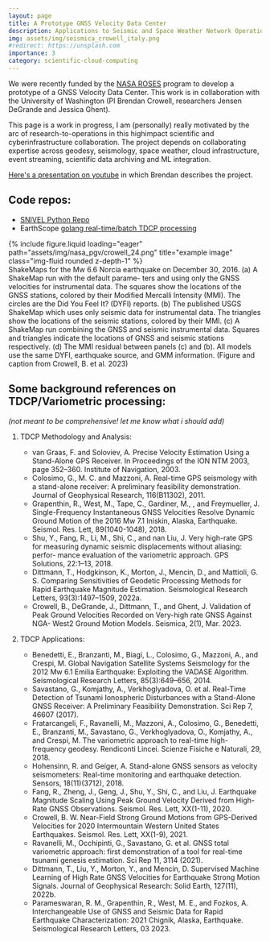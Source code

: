 ```yaml
---
layout: page
title: A Prototype GNSS Velocity Data Center 
description: Applications to Seismic and Space Weather Network Operations 
img: assets/img/seismica_crowell_italy.png
#redirect: https://unsplash.com
importance: 3
category: scientific-cloud-computing
---
```


We were recently funded by the [NASA ROSES](https://science.nasa.gov/researchers/sara/grant-solicitations/) program to develop a prototype of a GNSS Velocity Data Center.
This work is in collaboration with the University of Washington (PI Brendan Crowell, researchers Jensen DeGrande and Jessica Ghent).

This page is a work in progress, I am (personally) really motivated by the arc of  research-to-operations in this highimpact scientific and cyberinfrastructure collaboration.
The project depends on collaborating expertise across geodesy, seismology, space weather, cloud infrastructure, event streaming, scientific data archiving and ML integration.  

[Here's a presentation on youtube](https://youtu.be/X7Ulzctn77Y?si=nTXYK5KxL6c857om&t=2970) in which Brendan describes the project.



## Code repos:
* [SNIVEL Python Repo](https://github.com/crowellbw/SNIVEL)
* EarthScope [golang real-time/batch TDCP processing](https://gitlab.com/earthscope/gnsstools)

<div class="row">
    <div class="col-sm mt-3 mt-md-0">
        {% include figure.liquid loading="eager" path="assets/img/nasa_pgv/crowell_24.png" title="example image" class="img-fluid rounded z-depth-1" %}
    </div>
</div>
<div class="caption">
    ShakeMaps for the Mw 6.6 Norcia earthquake on December 30, 2016. (a) A ShakeMap run with the default parame- ters and using only the GNSS velocities for instrumental data. The squares show the locations of the GNSS stations, colored by their Modified Mercalli Intensity (MMI). The circles are the Did You Feel It? (DYFI) reports. (b) The published USGS ShakeMap which uses only seismic data for instrumental data. The triangles show the locations of the seismic stations, colored by their MMI. (c) A ShakeMap run combining the GNSS and seismic instrumental data. Squares and triangles indicate the locations of GNSS and seismic stations respectively. (d) The MMI residual between panels (c) and (b). All models use the same DYFI, earthquake source, and GMM information. (Figure and caption from Crowell, B. et al. 2023)
</div>

## Some background references on TDCP/Variometric processing:
_(not meant to be comprehensive! let me know what i should add)_
1. TDCP Methodology and Analysis:
    * van Graas, F. and Soloviev, A. Precise Velocity Estimation Using a Stand-Alone GPS Receiver. In Proceedings of the ION NTM 2003, page 352–360. Institute of Navigation, 2003.
    * Colosimo, G., M. C. and Mazzoni, A. Real-time GPS seismology with a stand-alone receiver: A preliminary feasibility demonstration. Journal of Geophysical Research, 116(B11302), 2011.
    * Grapenthin, R., West, M., Tape, C., Gardiner, M., , and Freymueller, J. Single-Frequency Instantaneous GNSS Velocities Resolve Dynamic Ground Motion of the 2016 Mw 7.1 Iniskin, Alaska, Earthquake. Seismol. Res. Lett, 89(1040-1048), 2018.
    * Shu, Y., Fang, R., Li, M., Shi, C., and nan Liu, J. Very high-rate GPS for measuring dynamic seismic displacements without aliasing: perfor- mance evaluation of the variometric approach. GPS Solutions, 22:1–13, 2018.
    * Dittmann, T., Hodgkinson, K., Morton, J., Mencin, D., and Mattioli, G. S. Comparing Sensitivities of Geodetic Processing Methods for Rapid Earthquake Magnitude Estimation. Seismological Research Letters, 93(3):1497–1509, 2022a.
    * Crowell, B., DeGrande, J., Dittmann, T., and Ghent, J. Validation of Peak Ground Velocities Recorded on Very-high rate GNSS Against NGA- West2 Ground Motion Models. Seismica, 2(1), Mar. 2023.

2. TDCP Applications:
    * Benedetti, E., Branzanti, M., Biagi, L., Colosimo, G., Mazzoni, A., and Crespi, M. Global Navigation Satellite Systems Seismology for the 2012 Mw 6.1 Emilia Earthquake: Exploiting the VADASE Algorithm. Seismological Research Letters, 85(3):649–656, 2014.
    * Savastano, G., Komjathy, A., Verkhoglyadova, O. et al. Real-Time Detection of Tsunami Ionospheric Disturbances with a Stand-Alone GNSS Receiver: A Preliminary Feasibility Demonstration. Sci Rep 7, 46607 (2017).
    * Fratarcangeli, F., Ravanelli, M., Mazzoni, A., Colosimo, G., Benedetti, E., Branzanti, M., Savastano, G., Verkhoglyadova, O., Komjathy, A., and Crespi, M. The variometric approach to real-time high-frequency geodesy. Rendiconti Lincei. Scienze Fisiche e Naturali, 29, 2018.
    * Hohensinn, R. and Geiger, A. Stand-alone GNSS sensors as velocity seismometers: Real-time monitoring and earthquake detection. Sensors, 18(11)(3712), 2018.
    * Fang, R., Zheng, J., Geng, J., Shu, Y., Shi, C., and Liu, J. Earthquake Magnitude Scaling Using Peak Ground Velocity Derived from High-Rate GNSS Observations. Seismol. Res. Lett, XX(1-11), 2020.
    * Crowell, B. W. Near-Field Strong Ground Motions from GPS-Derived Velocities for 2020 Intermountain Western United States Earthquakes. Seismol. Res. Lett, XX(1-9), 2021.
    * Ravanelli, M., Occhipinti, G., Savastano, G. et al. GNSS total variometric approach: first demonstration of a tool for real-time tsunami genesis estimation. Sci Rep 11, 3114 (2021).
    * Dittmann, T., Liu, Y., Morton, Y., and Mencin, D. Supervised Machine Learning of High Rate GNSS Velocities for Earthquake Strong Motion Signals. Journal of Geophysical Research: Solid Earth, 127(11), 2022b. 
    * Parameswaran, R. M., Grapenthin, R., West, M. E., and Fozkos, A. Interchangeable Use of GNSS and Seismic Data for Rapid Earthquake Characterization: 2021 Chignik, Alaska, Earthquake. Seismological Research Letters, 03 2023.
